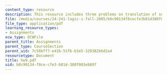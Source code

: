 ```yaml
---
content_type: resource
description: This resource includes three problems on translation of sentences.
file: /media/courses/24-241-logic-i-fall-2005/b0c90134f0cecfe3b81d380f003eb897_hw9.pdf
file_type: application/pdf
learning_resource_types:
- Assignments
ocw_type: OCWFile
parent_title: Assignments
parent_type: CourseSection
parent_uid: 7c56bff7-e41b-51f6-b3e5-329382b6d2a4
resourcetype: Document
title: hw9.pdf
uid: b0c90134-f0ce-cfe3-b81d-380f003eb897
---
```

